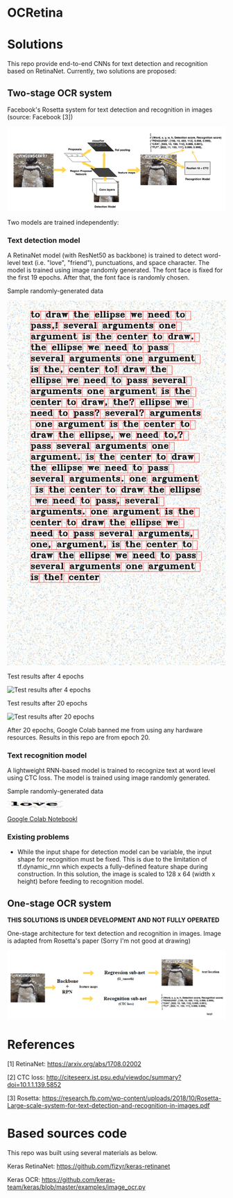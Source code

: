 # OCRetina

# Solutions
This repo provide end-to-end CNNs for text detection and recognition based on RetinaNet. Currently, two solutions are proposed:

## Two-stage OCR system

Facebook's Rosetta system for text detection and recognition in images (source: Facebook \[3\])

![Facebook's Rosetta system for text detection and recognition in images (source: Facebook \[3\])](/images/rosetta.PNG)

Two models are trained independently:
### Text detection model 
A RetinaNet model (with ResNet50 as backbone) is trained to detect word-level text (i.e. "love", "friend"), punctuations, and space character. The model is trained using image randomly generated. The font face is fixed for the first 19 epochs. After that, the font face is randomly chosen.

Sample randomly-generated data

![Sample randomly-generated data](/images/data_detection.png)

Test results after 4 epochs

![Test results after 4 epochs](/images/detection_4.png)

Test results after 20 epochs

![Test results after 20 epochs](/images/detection_20.png)

After 20 epochs, Google Colab banned me from using any hardware resources. Results in this repo are from epoch 20.

### Text recognition model
A lightweight RNN-based model is trained to recognize text at word level using CTC loss. The model is trained using image randomly generated.

Sample randomly-generated data

![Sample randomly-generated data](/images/data_recognition.png)

[Google Colab Notebookl](https://colab.research.google.com/drive/1fEPLZh888mu3NWrXaTYCKrCAfYmO-W-N)
### Existing problems
* While the input shape for detection model can be variable, the input shape for recognition must be fixed. This is due to the limitation of tf.dynamic_rnn which expects a fully-defined feature shape during construction. In this solution, the image is scaled to 128 x 64 (width x height) before feeding to recognition model.

## One-stage OCR system
**THIS SOLUTIONS IS UNDER DEVELOPMENT AND NOT FULLY OPERATED**

One-stage architecture for text detection and recognition in images. Image is adapted from Rosetta's paper (Sorry I'm not good at drawing)

![Proposed one-stage architecture for text detection and recognition in images. Image is adapted from Rosetta's paper (Sorry I'm not good at drawing)](/images/onestage.png)


# References

[1] RetinaNet: https://arxiv.org/abs/1708.02002

[2] CTC loss:  http://citeseerx.ist.psu.edu/viewdoc/summary?doi=10.1.1.139.5852

[3] Rosetta: https://research.fb.com/wp-content/uploads/2018/10/Rosetta-Large-scale-system-for-text-detection-and-recognition-in-images.pdf

# Based sources code

This repo was built using several materials as below.

Keras RetinaNet: https://github.com/fizyr/keras-retinanet

Keras OCR: https://github.com/keras-team/keras/blob/master/examples/image_ocr.py

